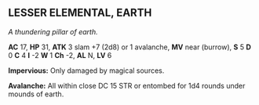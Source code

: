 ## LESSER ELEMENTAL, EARTH

_A thundering pillar of earth._

**AC** 17, **HP** 31, **ATK** 3 slam +7 (2d8) or 1 avalanche, **MV** near (burrow), **S** 5 **D** 0 **C** 4 **I** -2 **W** 1 **Ch** -2, **AL** N, **LV** 6

**Impervious:** Only damaged by magical sources.

**Avalanche:** All within close DC 15 STR or entombed for 1d4 rounds under mounds of earth.

